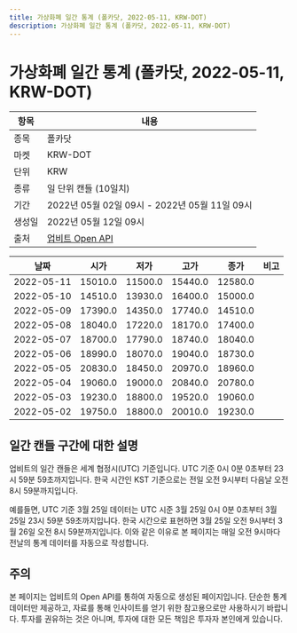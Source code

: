 ```yaml
---
title: 가상화폐 일간 통계 (폴카닷, 2022-05-11, KRW-DOT)
description: 가상화폐 일간 통계 (폴카닷, 2022-05-11, KRW-DOT)
---
```



가상화폐 일간 통계 (폴카닷, 2022-05-11, KRW-DOT)
===

|항목|내용|
|--|--|
|종목|폴카닷|
|마켓|KRW-DOT|
|단위|KRW|
|종류|일 단위 캔들 (10일치)|
|기간|2022년 05월 02일 09시 - 2022년 05월 11일 09시|
|생성일|2022년 05월 12일 09시|
|출처|[업비트 Open API](https://docs.upbit.com)|


|날짜|시가|저가|고가|종가|비고|
|--|--|--|--|--|--|
|2022-05-11|15010.0|11500.0|15440.0|12580.0|    |
|2022-05-10|14510.0|13930.0|16400.0|15000.0|    |
|2022-05-09|17390.0|14350.0|17740.0|14510.0|    |
|2022-05-08|18040.0|17220.0|18170.0|17400.0|    |
|2022-05-07|18700.0|17790.0|18740.0|18040.0|    |
|2022-05-06|18990.0|18070.0|19040.0|18730.0|    |
|2022-05-05|20830.0|18450.0|20970.0|18960.0|    |
|2022-05-04|19060.0|19000.0|20840.0|20780.0|    |
|2022-05-03|19230.0|18800.0|19520.0|19060.0|    |
|2022-05-02|19750.0|18800.0|20010.0|19230.0|    |


일간 캔들 구간에 대한 설명
---


업비트의 일간 캔들은 세계 협정시(UTC) 기준입니다. 
UTC 기준 0시 0분 0초부터 23시 59분 59초까지입니다. 
한국 시간인 KST 기준으로는 전일 오전 9시부터 다음날 오전 8시 59분까지입니다. 


예를들면, UTC 기준 3월 25일 데이터는 UTC 시준 3월 25일 0시 0분 0초부터 3월 25일 23시 59분 59초까지입니다. 
한국 시간으로 표현하면 3월 25일 오전 9시부터 3월 26일 오전 8시 59분까지입니다. 
이와 같은 이유로 본 페이지는 매일 오전 9시마다 전날의 통계 데이터를 자동으로 작성합니다. 


주의
---


본 페이지는 업비트의 Open API를 통하여 자동으로 생성된 페이지입니다. 
단순한 통계 데이터만 제공하고, 자료를 통해 인사이트를 얻기 위한 참고용으로만 사용하시기 바랍니다. 
투자를 권유하는 것은 아니며, 투자에 대한 모든 책임은 투자자 본인에게 있습니다. 
